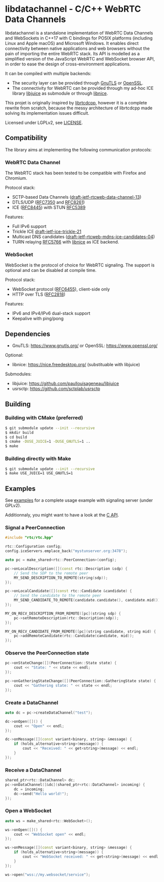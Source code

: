 # libdatachannel - C/C++ WebRTC Data Channels

libdatachannel is a standalone implementation of WebRTC Data Channels and WebSockets in C++17 with C bindings for POSIX platforms (including Linux and Apple macOS) and Microsoft Windows. It enables direct connectivity between native applications and web browsers without the pain of importing the entire WebRTC stack. Its API is modelled as a simplified version of the JavaScript WebRTC and WebSocket browser API, in order to ease the design of cross-environment applications.

It can be compiled with multiple backends:
- The security layer can be provided through [GnuTLS](https://www.gnutls.org/) or [OpenSSL](https://www.openssl.org/).
- The connectivity for WebRTC can be provided through my ad-hoc ICE library [libjuice](https://github.com/paullouisageneau/libjuice) as submodule or through [libnice](https://github.com/libnice/libnice).

This projet is originally inspired by [librtcdcpp](https://github.com/chadnickbok/librtcdcpp), however it is a complete rewrite from scratch, because the messy architecture of librtcdcpp made solving its implementation issues difficult.

Licensed under LGPLv2, see [LICENSE](https://github.com/paullouisageneau/libdatachannel/blob/master/LICENSE).

## Compatibility

The library aims at implementing the following communication protocols:

### WebRTC Data Channel

The WebRTC stack has been tested to be compatible with Firefox and Chromium.

Protocol stack:
- SCTP-based Data Channels ([draft-ietf-rtcweb-data-channel-13](https://tools.ietf.org/html/draft-ietf-rtcweb-data-channel-13))
- DTLS/UDP ([RFC7350](https://tools.ietf.org/html/rfc7350) and [RFC8261](https://tools.ietf.org/html/rfc8261))
- ICE ([RFC8445](https://tools.ietf.org/html/rfc8445)) with STUN [RFC5389](https://tools.ietf.org/html/rfc5389)

Features:
- Full IPv6 support
- Trickle ICE [draft-ietf-ice-trickle-21](https://tools.ietf.org/html/draft-ietf-ice-trickle-21)
- Multicast DNS candidates ([draft-ietf-rtcweb-mdns-ice-candidates-04](https://tools.ietf.org/html/draft-ietf-rtcweb-mdns-ice-candidates-04))
- TURN relaying [RFC5766](https://tools.ietf.org/html/rfc5766) with [libnice](https://github.com/libnice/libnice) as ICE backend.

### WebSocket

WebSocket is the protocol of choice for WebRTC signaling. The support is optional and can be disabled at compile time.

Protocol stack:
- WebSocket protocol ([RFC6455](https://tools.ietf.org/html/rfc6455)), client-side only
- HTTP over TLS ([RFC2818](https://tools.ietf.org/html/rfc2818))

Features:
- IPv6 and IPv4/IPv6 dual-stack support
- Keepalive with ping/pong

## Dependencies

- GnuTLS: https://www.gnutls.org/ or OpenSSL: https://www.openssl.org/

Optional:
- libnice: https://nice.freedesktop.org/ (substituable with libjuice)

Submodules:
- libjuice: https://github.com/paullouisageneau/libjuice
- usrsctp: https://github.com/sctplab/usrsctp

## Building
### Building with CMake (preferred)

```bash
$ git submodule update --init --recursive
$ mkdir build
$ cd build
$ cmake -DUSE_JUICE=1 -DUSE_GNUTLS=1 ..
$ make
```

### Building directly with Make

```bash
$ git submodule update --init --recursive
$ make USE_JUICE=1 USE_GNUTLS=1
```

## Examples

See [examples](https://github.com/paullouisageneau/libdatachannel/blob/master/examples/) for a complete usage example with signaling server (under GPLv2).

Additionnaly, you might want to have a look at the [C API](https://github.com/paullouisageneau/libdatachannel/blob/dev/include/rtc/rtc.h).

### Signal a PeerConnection

```cpp
#include "rtc/rtc.hpp"
```

```cpp
rtc::Configuration config;
config.iceServers.emplace_back("mystunserver.org:3478");

auto pc = make_shared<rtc::PeerConnection>(config);

pc->onLocalDescription([](const rtc::Description &sdp) {
    // Send the SDP to the remote peer
    MY_SEND_DESCRIPTION_TO_REMOTE(string(sdp));
});

pc->onLocalCandidate([](const rtc::Candidate &candidate) {
    // Send the candidate to the remote peer
    MY_SEND_CANDIDATE_TO_REMOTE(candidate.candidate(), candidate.mid());
});

MY_ON_RECV_DESCRIPTION_FROM_REMOTE([pc](string sdp) {
    pc->setRemoteDescription(rtc::Description(sdp));
});

MY_ON_RECV_CANDIDATE_FROM_REMOTE([pc](string candidate, string mid) {
    pc->addRemoteCandidate(rtc::Candidate(candidate, mid));
});
```

### Observe the PeerConnection state

```cpp
pc->onStateChange([](PeerConnection::State state) {
    cout << "State: " << state << endl;
});

pc->onGatheringStateChange([](PeerConnection::GatheringState state) {
    cout << "Gathering state: " << state << endl;
});

```

### Create a DataChannel

```cpp
auto dc = pc->createDataChannel("test");

dc->onOpen([]() {
    cout << "Open" << endl;
});

dc->onMessage([](const variant<binary, string> &message) {
    if (holds_alternative<string>(message)) {
        cout << "Received: " << get<string>(message) << endl;
    }
});
```

### Receive a DataChannel

```cpp
shared_ptr<rtc::DataChannel> dc;
pc->onDataChannel([&dc](shared_ptr<rtc::DataChannel> incoming) {
    dc = incoming;
    dc->send("Hello world!");
});

```

### Open a WebSocket

```cpp
auto ws = make_shared<rtc::WebSocket>();

ws->onOpen([]() {
	cout << "WebSocket open" << endl;
});

ws->onMessage([](const variant<binary, string> &message) {
    if (holds_alternative<string>(message)) {
        cout << "WebSocket received: " << get<string>(message) << endl;
    }
});

ws->open("wss://my.websocket/service");

```

